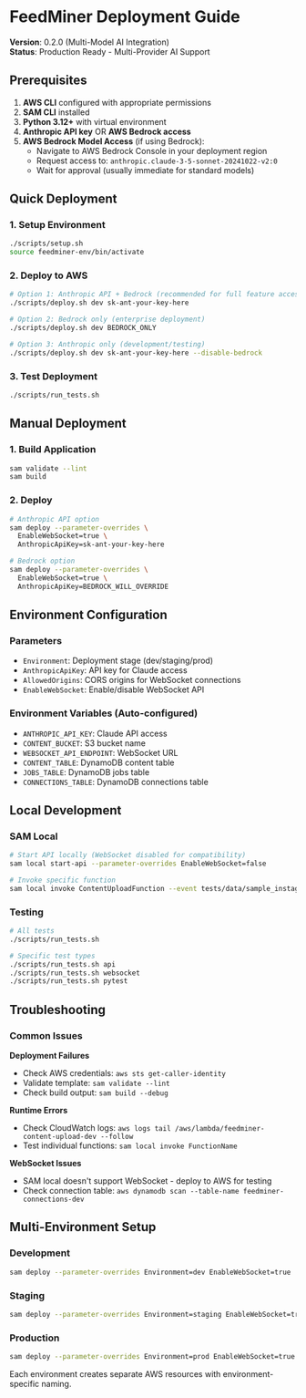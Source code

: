 # FeedMiner Deployment Guide

**Version**: 0.2.0 (Multi-Model AI Integration)  
**Status**: Production Ready - Multi-Provider AI Support

## Prerequisites

1. **AWS CLI** configured with appropriate permissions
2. **SAM CLI** installed
3. **Python 3.12+** with virtual environment
4. **Anthropic API key** OR **AWS Bedrock access**
5. **AWS Bedrock Model Access** (if using Bedrock):
   - Navigate to AWS Bedrock Console in your deployment region
   - Request access to: `anthropic.claude-3-5-sonnet-20241022-v2:0`
   - Wait for approval (usually immediate for standard models)

## Quick Deployment

### 1. Setup Environment
```bash
./scripts/setup.sh
source feedminer-env/bin/activate
```

### 2. Deploy to AWS
```bash
# Option 1: Anthropic API + Bedrock (recommended for full feature access)
./scripts/deploy.sh dev sk-ant-your-key-here

# Option 2: Bedrock only (enterprise deployment)
./scripts/deploy.sh dev BEDROCK_ONLY

# Option 3: Anthropic only (development/testing)
./scripts/deploy.sh dev sk-ant-your-key-here --disable-bedrock
```

### 3. Test Deployment
```bash
./scripts/run_tests.sh
```

## Manual Deployment

### 1. Build Application
```bash
sam validate --lint
sam build
```

### 2. Deploy
```bash
# Anthropic API option
sam deploy --parameter-overrides \
  EnableWebSocket=true \
  AnthropicApiKey=sk-ant-your-key-here

# Bedrock option  
sam deploy --parameter-overrides \
  EnableWebSocket=true \
  AnthropicApiKey=BEDROCK_WILL_OVERRIDE
```

## Environment Configuration

### Parameters
- `Environment`: Deployment stage (dev/staging/prod)
- `AnthropicApiKey`: API key for Claude access
- `AllowedOrigins`: CORS origins for WebSocket connections
- `EnableWebSocket`: Enable/disable WebSocket API

### Environment Variables (Auto-configured)
- `ANTHROPIC_API_KEY`: Claude API access
- `CONTENT_BUCKET`: S3 bucket name
- `WEBSOCKET_API_ENDPOINT`: WebSocket URL
- `CONTENT_TABLE`: DynamoDB content table
- `JOBS_TABLE`: DynamoDB jobs table
- `CONNECTIONS_TABLE`: DynamoDB connections table

## Local Development

### SAM Local
```bash
# Start API locally (WebSocket disabled for compatibility)
sam local start-api --parameter-overrides EnableWebSocket=false

# Invoke specific function
sam local invoke ContentUploadFunction --event tests/data/sample_instagram_enhanced_format.json
```

### Testing
```bash
# All tests
./scripts/run_tests.sh

# Specific test types
./scripts/run_tests.sh api
./scripts/run_tests.sh websocket
./scripts/run_tests.sh pytest
```

## Troubleshooting

### Common Issues

**Deployment Failures**
- Check AWS credentials: `aws sts get-caller-identity`
- Validate template: `sam validate --lint`
- Check build output: `sam build --debug`

**Runtime Errors**
- Check CloudWatch logs: `aws logs tail /aws/lambda/feedminer-content-upload-dev --follow`
- Test individual functions: `sam local invoke FunctionName`

**WebSocket Issues**
- SAM local doesn't support WebSocket - deploy to AWS for testing
- Check connection table: `aws dynamodb scan --table-name feedminer-connections-dev`

## Multi-Environment Setup

### Development
```bash
sam deploy --parameter-overrides Environment=dev EnableWebSocket=true
```

### Staging
```bash
sam deploy --parameter-overrides Environment=staging EnableWebSocket=true
```

### Production
```bash
sam deploy --parameter-overrides Environment=prod EnableWebSocket=true
```

Each environment creates separate AWS resources with environment-specific naming.